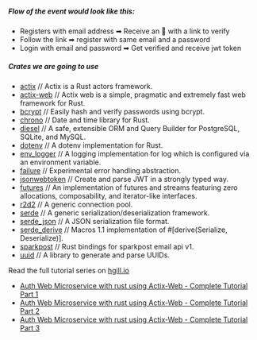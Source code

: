 ##### Flow of the event would look like this:

- Registers with email address ➡ Receive an 📨 with a link to verify
- Follow the link ➡ register with same email and a password
- Login with email and password ➡ Get verified and receive jwt token

##### Crates we are going to use

- [actix](https://crates.io/crates/actix) // Actix is a Rust actors framework.
- [actix-web](https://crates.io/crates/actix-web) // Actix web is a simple, pragmatic and extremely fast web framework for Rust.
- [bcrypt](https://crates.io/crates/bcrypt) // Easily hash and verify passwords using bcrypt.
- [chrono](https://crates.io/crates/chrono) // Date and time library for Rust.
- [diesel](https://crates.io/crates/diesel) // A safe, extensible ORM and Query Builder for PostgreSQL, SQLite, and MySQL.
- [dotenv](https://crates.io/crates/dotenv) // A dotenv implementation for Rust.
- [env_logger](https://crates.io/crates/env_logger) // A logging implementation for log which is configured via an environment variable.
- [failure](https://crates.io/crates/failure) // Experimental error handling abstraction.
- [jsonwebtoken](https://crates.io/crates/jsonwebtoken) // Create and parse JWT in a strongly typed way.
- [futures](https://crates.io/crates/futures) // An implementation of futures and streams featuring zero allocations, composability, and iterator-like interfaces.
- [r2d2](https://crates.io/crates/r2d2) // A generic connection pool.
- [serde](https://crates.io/crates/serde) // A generic serialization/deserialization framework.
- [serde_json](https://crates.io/crates/serde_json) // A JSON serialization file format.
- [serde_derive](https://crates.io/crates/serde_derive) // Macros 1.1 implementation of #[derive(Serialize, Deserialize)].
- [sparkpost](https://crates.io/crates/sparkpost) // Rust bindings for sparkpost email api v1.
- [uuid](https://crates.io/crates/uuid) // A library to generate and parse UUIDs.


Read the full tutorial series on [hgill.io](https://hgill.io)

- [Auth Web Microservice with rust using Actix-Web - Complete Tutorial Part 1](https://hgill.io/posts/auth-microservice-rust-actix-web-diesel-complete-tutorial-part-1/)
- [Auth Web Microservice with rust using Actix-Web - Complete Tutorial Part 2](https://hgill.io/posts/auth-microservice-rust-actix-web-diesel-complete-tutorial-part-2/)
- [Auth Web Microservice with rust using Actix-Web - Complete Tutorial Part 3](https://hgill.io/posts/auth-microservice-rust-actix-web-diesel-complete-tutorial-part-3/)


